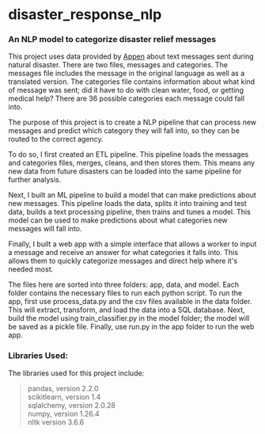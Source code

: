 # disaster_response_nlp
### An NLP model to categorize disaster relief messages 

This project uses data provided by [Appen](https://www.appen.com/) about text messages sent during natural disaster. There are two files, messages and categories. The messages file includes the message in the original language as well as a translated version. The categories file contains information about what kind of message was sent; did it have to do with clean water, food, or getting medical help? There are 36 possible categories each message could fall into. 

The purpose of this project is to create a NLP pipeline that can process new messages and predict which category they will fall into, so they can be routed to the correct agency. 

To do so, I first created an ETL pipeline. This pipeline loads the messages and categories files, merges, cleans, and then stores them. This means any new data from future disasters can be loaded into the same pipeline for further analysis. 

Next, I built an ML pipeline to build a model that can make predictions about new messages. This pipeline loads the data, splits it into training and test data, builds a text processing pipeline, then trains and tunes a model. This model can be used to make predictions about what categories new messages will fall into. 

Finally, I built a web app with a simple interface that allows a worker to input a message and receive an answer for what categories it falls into. This allows them to quickly categorize messages and direct help where it's needed most. 

The files here are sorted into three folders: app, data, and model. Each folder contains the necessary files to run each python script. To run the app, first use process_data.py and the csv files available in the data folder. This will extract, transform, and load the data into a SQL database. Next, build the model using train_classifier.py in the model folder; the model will be saved as a pickle file. Finally, use run.py in the app folder to run the web app. 



### Libraries Used: 
The libraries used for this project include:
> pandas, version 2.2.0 <br>
> scikitlearn, version 1.4 <br>
> sqlalchemy, version 2.0.28 <br>
> numpy, version 1.26.4 <br>
> nltk version 3.6.6 


